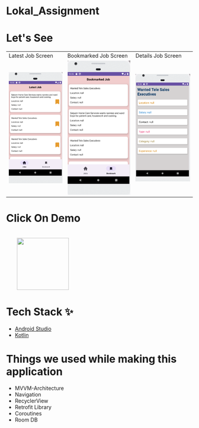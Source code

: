 # Lokal_Assignment
# Let's See
<table>
  <tr>
    <td>Latest Job Screen</td>
    <td>Bookmarked Job Screen</td>
    <td>Details Job Screen</td>
  </tr>
  <tr>
    <td><img src="https://github.com/PrabhakarYdv/Lokal-Assignment/blob/master/output/Job.png" /></td>
    <td><img src="https://github.com/PrabhakarYdv/Lokal-Assignment/blob/master/output/Bookmark.png"></td>
    <td><img src="https://github.com/PrabhakarYdv/Lokal-Assignment/blob/master/output/Details.png"></td>
  </tr>
 </table>
 

# Click On Demo
  <code>
    <a href="https://drive.google.com/file/d/1ZAtm4eJq0_FapyqIkEm3cFc2cJdYoPan/view?usp=sharing" title="Playstore Profile"><img height="140" width="140" src="https://encrypted-tbn0.gstatic.com/images?q=tbn:ANd9GcRgwJcz642pA7mLR5u44OirKSJjfxOoOqWbpNx7vgDP0NI4snSp68daLp-JccwzoGUIARw&usqp=CAU"></a></code>
    
    
# Tech Stack ✨

* [Android Studio](https://developer.android.com/studio)
* [Kotlin](https://kotlinlang.org/)


# Things we used while making this application
* MVVM-Architecture
* Navigation
* RecyclerView
* Retrofit Library
* Coroutines
* Room DB

